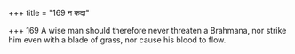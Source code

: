 +++
title = "169 न कदा"

+++
169	A wise man should therefore never threaten a Brahmana, nor strike him even with a blade of grass, nor cause his blood to flow.